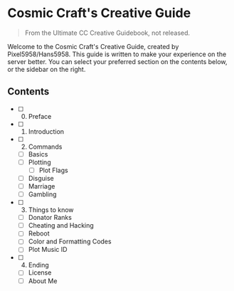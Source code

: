 # Cosmic Craft's Creative Guide
> From the Ultimate CC Creative Guidebook, not released.

Welcome to the Cosmic Craft's Creative Guide, created by Pixel5958/Hans5958. This guide is written to make your experience on the server better. You can select your preferred section on the contents below, or the sidebar on the right. 

## Contents

- [ ] 0. Preface
- [ ] 1. Introduction
- [ ] 2. Commands
  - [ ] Basics
  - [ ] Plotting
    - [ ] Plot Flags
  - [ ] Disguise
  - [ ] Marriage
  - [ ] Gambling
- [ ] 3. Things to know
  - [ ] Donator Ranks
  - [ ] Cheating and Hacking
  - [ ] Reboot
  - [ ] Color and Formatting Codes
  - [ ] Plot Music ID
- [ ] 4. Ending
  - [ ] License
  - [ ] About Me
